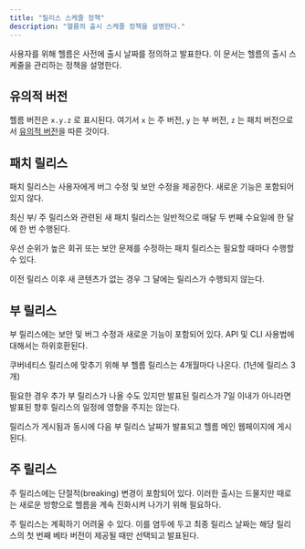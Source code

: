 ```yaml
---
title: "릴리스 스케줄 정책"
description: "헬름의 출시 스케줄 정책을 설명한다."
---
```


사용자를 위해 헬름은 사전에 출시 날짜를 정의하고 발표한다.
이 문서는 헬름의 출시 스케줄을 관리하는 정책을 설명한다.

## 유의적 버전

헬름 버전은 `x.y.z` 로 표시된다. 여기서 `x` 는 주 버전, `y` 는
부 버전, `z` 는 패치 버전으로서 [유의적 버전](https://semver.org/spec/v2.0.0.html)을 
따른 것이다.

## 패치 릴리스

패치 릴리스는 사용자에게 버그 수정 및 보안 수정을 제공한다. 새로운 기능은 포함되어 
있지 않다.

최신 부/ 주 릴리스와 관련된 새 패치 릴리스는 일반적으로 매달 두 번째 수요일에 
한 달에 한 번 수행된다.

우선 순위가 높은 회귀 또는 보안 문제를 수정하는 패치 릴리스는 필요할 때마다 수행할 
수 있다.

이전 릴리스 이후 새 콘텐츠가 없는 경우 그 달에는 릴리스가 수행되지
않는다.

## 부 릴리스

부 릴리스에는 보안 및 버그 수정과 새로운 기능이 포함되어 있다.
API 및 CLI 사용법에 대해서는 하위호환된다.

쿠버네티스 릴리스에 맞추기 위해 부 헬름 릴리스는 4개월마다 나온다.
(1년에 릴리스 3개)

필요한 경우 추가 부 릴리스가 나올 수도 있지만 발표된 릴리스가
7일 이내가 아니라면 발표된 향후 릴리스의 일정에 영향을 주지는
않는다.

릴리스가 게시됨과 동시에 다음 부 릴리스 날짜가 발표되고 헬름 메인 웹페이지에 
게시된다.

## 주 릴리스

주 릴리스에는 단절적(breaking) 변경이 포함되어 있다. 이러한 출시는 드물지만
때로는 새로운 방향으로 헬름을 계속 진화시켜 나가기 위해
필요하다.

주 릴리스는 계획하기 어려울 수 있다. 이를 염두에 두고 최종 릴리스
날짜는 해당 릴리스의 첫 번째 베타 버전이 제공될 때만
선택되고 발표된다.

